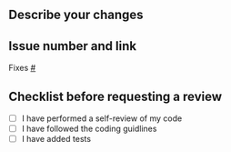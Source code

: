 ## Describe your changes

## Issue number and link
Fixes [#](https://github.com/richmorj/ambel/issues/)

## Checklist before requesting a review
- [ ] I have performed a self-review of my code
- [ ] I have followed the coding guidlines
- [ ] I have added tests

